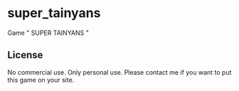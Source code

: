 # super_tainyans
Game " SUPER TAINYANS "

## License
No commercial use. Only personal use.
Please contact me if you want to put this game on your site.
